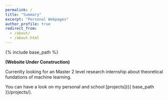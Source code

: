 ```yaml
---
permalink: /
title: "Summary"
excerpt: "Personal Webpages"
author_profile: true
redirect_from:
  - /about/
  - /about.html
---
```

{% include base_path %}

**(Website Under Construction)**

Currenlty looking for an Master 2 level research internship about theoretical fundations of machine learning.

You can have a look on my personal and school  [projects]({{ base_path }}/projects/).
